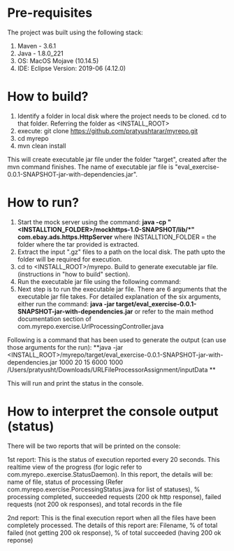 # Pre-requisites

The project was built using the following stack:
1. Maven - 3.6.1
2. Java -  1.8.0_221
3. OS: MacOS Mojave (10.14.5)
4. IDE: Eclipse Version: 2019-06 (4.12.0)


# How to build?

1. Identify a folder in local disk where the project needs to be cloned. cd to that folder. Referring the folder as <INSTALL_ROOT>
2. execute: git clone https://github.com/pratyushtarar/myrepo.git
3. cd myrepo
4. mvn clean install

This will create executable jar file under the folder "target", created after the mvn command finishes. The name of executable jar file is "eval_exercise-0.0.1-SNAPSHOT-jar-with-dependencies.jar".

# How to run?

1. Start the mock server using the command:
	**java -cp "<INSTALLTION_FOLDER>/mockhttps-1.0-SNAPSHOT/lib/*" com.ebay.ads.https.HttpServer**
	where INSTALLTION_FOLDER = the folder where the tar provided is extracted.
2. Extract the input ".gz" files to a path on the local disk. The path upto the folder will be required for execution.
3. cd to <INSTALL_ROOT>/myrepo. Build to generate executable jar file. (instructions in "how to build" section).
4. Run the executable jar file using the following command:
5. Next step is to run the executable jar file. There are 6 arguments that the executable jar file takes. For detailed explanation of the  six arguments, either run the command: 
**java -jar target/eval_exercise-0.0.1-SNAPSHOT-jar-with-dependencies.jar** 
or 
refer to the main method documentation section of com.myrepo.exercise.UrlProcessingController.java

Following is a command that has been used to generate the output (can use those arguments for the run):
**java -jar <INSTALL_ROOT>/myrepo/target/eval_exercise-0.0.1-SNAPSHOT-jar-with-dependencies.jar 1000 20 15 6000 1000 /Users/pratyusht/Downloads/URLFileProcessorAssignment/inputData **

This will run and print the status in the console.

# How to interpret the console output (status)

There will be two reports that will be printed on the console:

1st report: This is the status of execution reported every 20 seconds. This realtime view of the progress (for logic refer to com.myrepo..exercise.StatusDaemon). In this report, the details will be:
name of file, status of processing (Refer com.myrepo.exercise.PorcessingStatus.java for list of statuses), % processing completed, succeeded requests (200 ok http response), failed requests (not 200 ok responses), and total records in the file

2nd report: This is the final execution report when all the files have been completely processed. The details of this report are:
Filename, % of total failed (not getting 200 ok response), % of total succeeded (having 200 ok reponse)
 


